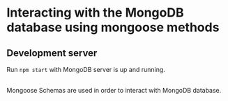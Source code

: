 # Interacting with the MongoDB database using mongoose methods 

## Development server

Run `npm start` with MongoDB server is up and running. <br><br>

Mongoose Schemas are used in order to interact with MongoDB database.

